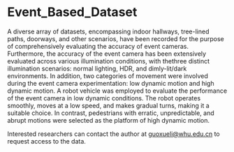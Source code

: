 # Event_Based_Dataset

A diverse array of datasets, encompassing indoor hallways, tree-lined paths, doorways, and other scenarios, have been recorded for the purpose of comprehensively evaluating the accuracy of event cameras. Furthermore, the accuracy of the event camera has been extensively evaluated across various illumination conditions, with thethree distinct illumination scenarios: normal lighting, HDR, and dimly-lit/dark environments. In addition, two categories of movement  were involved during the event camera experimentation: low dynamic motion and high dynamic motion. A robot vehicle was employed to evaluate the performance of the event camera in low dynamic conditions. The robot operates smoothly, moves at a low speed, and makes gradual turns, making it a suitable choice. In contrast, pedestrians with erratic, unpredictable, and abrupt motions were selected as the platform of high dynamic motion.

 Interested researchers can contact the author at guoxueli@whu.edu.cn to request access to the data.

